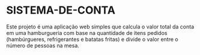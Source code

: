 # SISTEMA-DE-CONTA
Este projeto é uma aplicação web simples que calcula o valor total da conta em uma hamburgueria com base na quantidade de itens pedidos (hambúrgueres, refrigerantes e batatas fritas) e divide o valor entre o número de pessoas na mesa.
